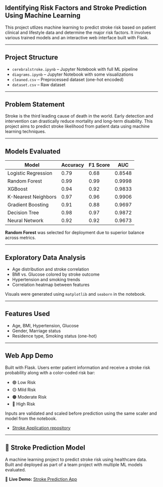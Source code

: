 ## Identifying Risk Factors and Stroke Prediction Using Machine Learning

This project utlizes machine learning to predict stroke risk based on patient clinical and lifestyle data and determine the major risk factors. It involves various trained models and an interactive web interface built with Flask.

---

## Project Structure

- `cerebralstroke.ipynb` – Jupyter Notebook with full ML pipeline
- `diagrams.ipynb` – Jupyter Notebook with some visualizations
- `cleaned.csv` – Preprocessed dataset (one-hot encoded)
- `dataset.csv` – Raw dataset

---

## Problem Statement

Stroke is the third leading cause of death in the world. Early detection and intervention can drastically reduce mortality and long-term disability. This project aims to predict stroke likelihood from patient data using machine learning techniques.

---

## Models Evaluated

| Model               | Accuracy | F1 Score | AUC    |
|---------------------|----------|----------|--------|
| Logistic Regression | 0.79     | 0.68     | 0.8548 |
| Random Forest       | 0.99     | 0.99     | 0.9998 |
| XGBoost             | 0.94     | 0.92     | 0.9833 |
| K-Nearest Neighbors | 0.97     | 0.96     | 0.9906 |
| Gradient Boosting   | 0.91     | 0.88     | 0.9697 |
| Decision Tree       | 0.98     | 0.97     | 0.9872 |
| Neural Network      | 0.92     | 0.92     | 0.9673 |

**Random Forest** was selected for deployment due to superior balance across metrics.

---

## Exploratory Data Analysis

- Age distribution and stroke correlation
- BMI vs. Glucose colored by stroke outcome
- Hypertension and smoking trends
- Correlation heatmap between features

Visuals were generated using `matplotlib` and `seaborn` in the notebook.

---

## Features Used

- Age, BMI, Hypertension, Glucose
- Gender, Marriage status
- Residence type, Smoking status (one-hot)

---

## Web App Demo

Built with Flask. Users enter patient information and receive a stroke risk probability along with a color-coded risk bar:

- 🟢 Low Risk
- 🟡 Mild Risk
- 🟠 Moderate Risk
- 🔴 High Risk

Inputs are validated and scaled before prediction using the same scaler and model from the notebook.
- [Stroke Application repository](https://github.com/BrandyRumRum/Stroke-Application)
---

## 🧠 Stroke Prediction Model  

A machine learning project to predict stroke risk using healthcare data.  
Built and deployed as part of a team project with multiple ML models evaluated.  

🚀 **Live Demo:** [Stroke Prediction App](https://stroke-prediction-applicaiton.onrender.com/)  
